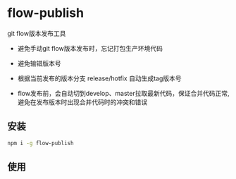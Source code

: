 # flow-publish

git flow版本发布工具

- 避免手动git flow版本发布时，忘记打包生产环境代码

- 避免输错版本号

- 根据当前发布的版本分支 release/hotfix 自动生成tag版本号

- flow发布前，会自动切到develop、master拉取最新代码，保证合并代码正常, 避免在发布版本时出现合并代码时的冲突和错误

  

## 安装

```bash
npm i -g flow-publish
```

## 使用





